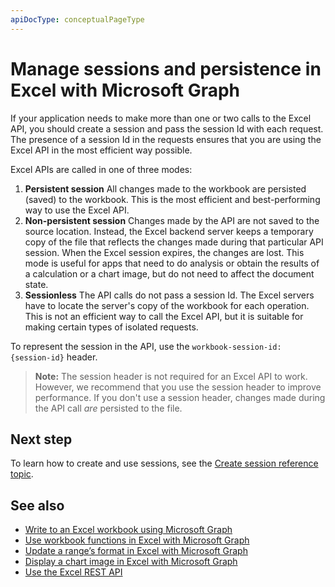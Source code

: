 ```yaml
---
apiDocType: conceptualPageType
---
```

# Manage sessions and persistence in Excel with Microsoft Graph

If your application needs to make more than one or two calls to the Excel API, you should create a session and pass the session Id with each request. The presence of a session Id in the requests ensures that you are using the Excel API in the most efficient way possible.

Excel APIs are called in one of three modes:

1. **Persistent session**  All changes made to the workbook are persisted (saved) to the workbook. This is the most efficient and best-performing way to use the Excel API.
2. **Non-persistent session**  Changes made by the API are not saved to the source location. Instead, the Excel backend server keeps a temporary copy of the file that reflects the changes made during that particular API session. When the Excel session expires, the changes are lost. This mode is useful for apps that need to do analysis or obtain the results of a calculation or a chart image, but do not need to affect the document state.
3. **Sessionless**  The API calls do not pass a session Id. The Excel servers have to locate the server's copy of the workbook for each operation. This is not an efficient way to call the Excel API, but it is suitable for making certain types of isolated requests.

To represent the session in the API, use the `workbook-session-id: {session-id}` header.

>**Note:** The session header is not required for an Excel API to work. However, we recommend that you use the session header to improve performance. If you don't use a session header, changes made during the API call _are_ persisted to the file.  

## Next step
To learn how to create and use sessions, see the [Create session reference topic](../api-reference/v1.0/api/workbook_createsession.md).

## See also
* [Write to an Excel workbook using Microsoft Graph](excel-write-to-workbook.md)
* [Use workbook functions in Excel with Microsoft Graph](excel-use-functions.md)
* [Update a range’s format in Excel with Microsoft Graph](excel-update-range-format.md)
* [Display a chart image in Excel with Microsoft Graph](excel-display-chart-image.md)
* [Use the Excel REST API](../api-reference/v1.0/resources/excel.md)
